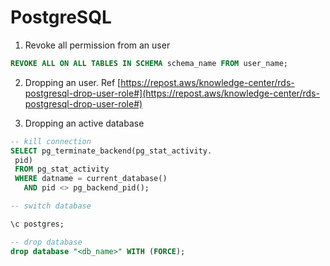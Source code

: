 # PostgreSQL

1. Revoke all permission from an user

```sql
REVOKE ALL ON ALL TABLES IN SCHEMA schema_name FROM user_name;
```

2. Dropping an user. Ref [https://repost.aws/knowledge-center/rds-postgresql-drop-user-role#](https://repost.aws/knowledge-center/rds-postgresql-drop-user-role#)

3. Dropping an active database

```sql
-- kill connection
SELECT pg_terminate_backend(pg_stat_activity.
 pid)
 FROM pg_stat_activity
 WHERE datname = current_database()
   AND pid <> pg_backend_pid();

-- switch database

\c postgres;

-- drop database
drop database "<db_name>" WITH (FORCE);
```
